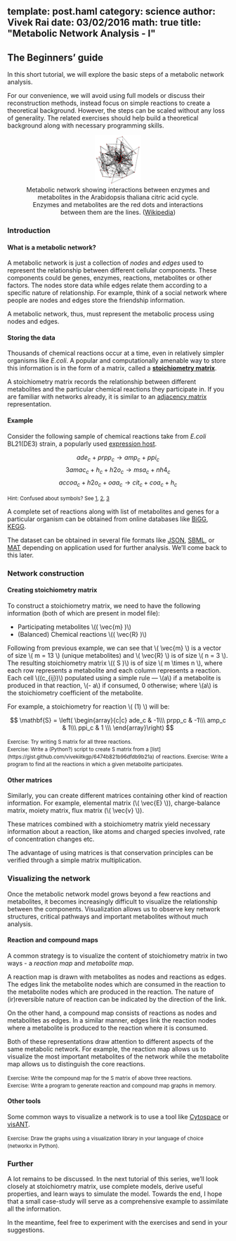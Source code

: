 template: post.haml
category: science
author: Vivek Rai
date: 03/02/2016
math: true
title: "Metabolic Network Analysis - I"
---
The Beginners’ guide
---

In this short tutorial, we will explore the basic steps of a metabolic network
analysis.

For our convenience, we will avoid using full models or discuss their
reconstruction methods, instead focus on simple reactions to create
a theoretical background. However, the steps can be scaled without any loss of
generality. The related exercises should help build a theoretical background
along with necessary programming skills.  

<figure style="text-align:center;">
  <img src="/images/metabolic_network.png" style="width:25%;">  </img>
  <figcaption>
      Metabolic network showing interactions between enzymes and metabolites in the
      Arabidopsis thaliana citric acid cycle. Enzymes and metabolites are the red dots
      and interactions between them are the lines. (<a href="https://en.wikipedia.org/wiki/Metabolic_network_modelling">Wikipedia</a>)
  </figcaption>
</figure>

### Introduction

#### What is a metabolic network?

A metabolic network is just a collection of *nodes* and *edges* used to
represent the relationship between different cellular components.  These
components could be genes, enzymes, reactions, metabolites or other factors.
The nodes store data while edges relate them according to a specific nature of
relationship. For example, think of a social network where people are nodes and edges
store the friendship information.

A metabolic network, thus, must represent the metabolic process using nodes and
edges.

#### Storing the data

Thousands of chemical reactions occur at a time, even in relatively simpler
organisms like *E.coli*. A popular and computationally amenable way to store
this information is in the form of a matrix, called a [**stoichiometry
matrix**](http://www.bio-physics.at/wiki/index.php?title=Stoichiometric_Matrix).

A stoichiometry matrix records the relationship between different metabolites and
the particular chemical reactions they participate in. If you are familiar with
networks already, it is similar to an [adjacency matrix](https://en.wikipedia.org/wiki/Adjacency_matrix) representation.

#### Example

Consider the following sample of chemical reactions take from *E.coli* BL21(DE3)
strain, a popularly used [expression host](https://en.wikipedia.org/wiki/Protein_expression_%28biotechnology%29).

$$ ade_c + prpp_c → amp_c + ppi_c \tag{1} $$
$$ 3amac_c + h_c + h2o_c → msa_c + nh4_c \tag{2} $$
$$ accoa_c + h2o_c + oaa_c → cit_c + coa_c + h_c \tag{3} $$

<small class="hint">Hint: Confused about symbols? See [1](http://bigg.ucsd.edu/models/iECD_1391/reactions/ADPT), [2](http://bigg.ucsd.edu/models/iECD_1391/reactions/3AMACHYD), [3](http://bigg.ucsd.edu/models/iECD_1391/reactions/CS) </small>

A complete set of reactions along with list of metabolites and genes for
a particular organism can be obtained from online databases like
[BiGG](http://bigg.ucsd.edu/), [KEGG](https://kegg.jp).

The dataset can be obtained in several file formats like [JSON](https://en.wikipedia.org/wiki/JSON),
[SBML](http://sbml.org), or [MAT](http://www.mathworks.com/help/pdf_doc/matlab/matfile_format.pdf) depending on application used for further analysis. We’ll
come back to this later.

### Network construction

#### Creating stoichiometry matrix

To construct a stoichiometry matrix, we need to have the following information
(both of which are present in model file):

* Participating metabolites \\(( \vec{m} )\\)
* (Balanced) Chemical reactions \\(( \vec{R} )\\)

Following from previous example, we can see that \\( \vec{m} \\) is
a vector of size \\( m = 13 \\) (unique metabolites) and \\( \vec{R} \\) is of
size \\( n = 3 \\). The resulting stoichiometry matrix \\(( S )\\) is of size \\(
m \times n \\), where each row represents a metabolite and each column represents
a reaction. Each cell \\((c_{ij})\\) populated using a simple rule — \\(a\\) if
a metabolite is produced in that reaction, \\(- a\\) if consumed, 0 otherwise;
where \\(a\\) is the stoichiometry coefficient of the metabolite.

For example, a stoichiometry for reaction \\( (1) \\) will be:

$$
\mathbf{S} = 
\left(
\begin{array}{c|c}
ade_c & -1\\\ prpp_c & -1\\\ amp_c & 1\\\ ppi_c & 1 \\\
\end{array}\right)
$$

<small class="hint">
Exercise: Try writing S matrix for all three reactions.<br>
Exercise: Write a (Python?) script to create S matrix from a [list](https://gist.github.com/vivekiitkgp/6474b821b96dfdb9b21a) of reactions.
Exercise: Write a program to find all the reactions in which a given metabolite participates.
</small>

#### Other matrices

Similarly, you can create different matrices containing other kind of reaction
information. For example, elemental matrix (\\( \vec{E} \\)), charge-balance
matrix, moiety matrix, flux matrix (\\( \vec{v} \\)).

These matrices combined with a stoichiometry matrix yield necessary information
about a reaction, like atoms and charged species involved, rate of concentration
changes etc.

The advantage of using matrices is that conservation principles can be verified
through a simple matrix multiplication.

### Visualizing the network

Once the metabolic network model grows beyond a few reactions and metabolites,
it becomes increasingly difficult to visualize the relationship between the
components. Visualization allows us to observe key network structures, critical
pathways and important metabolites without much analysis.

#### Reaction and compound maps

A common strategy is to visualize the content of stoichiometry matrix in two
ways - a *reaction map* and *metabolite map*.

A reaction map is drawn with metabolites as nodes and reactions as edges. The
edges link the metabolite nodes which are consumed in the reaction to the
metabolite nodes which are produced in the reaction. The nature of
(ir)reversible nature of reaction can be indicated by the direction of the link.

On the other hand, a compound map consists of reactions as nodes and metabolites
as edges. In a similar manner, edges link the reaction nodes where a metabolite
is produced to the reaction where it is consumed.

Both of these representations draw attention to different aspects of the same
metabolic network. For example, the reaction map allows us to visualize
the most important metabolites of the network while the metabolite map allows us
to distinguish the core reactions.

<small class="hint">
Exercise: Write the compound map for the S matrix of above three reactions.<br>
Exercise: Write a program to generate reaction and compound map graphs in
memory.
</small>

#### Other tools

Some common ways to visualize a network is to use a tool like
[Cytospace](http://www.cytoscape.org/) or [visANT](http://visant.bu.edu/).

<small class="hint">
Exercise: Draw the graphs using a visualization library in your language of
choice (networkx in Python).
</small>

### Further

A lot remains to be discussed. In the next tutorial of this series, we’ll look
closely at stoichiometry matrix, use complete models, derive useful properties,
and learn ways to simulate the model. Towards the end, I hope that a small
case-study will serve as a comprehensive example to assimilate all the
information.

In the meantime, feel free to experiment with the exercises and send in your
suggestions.

